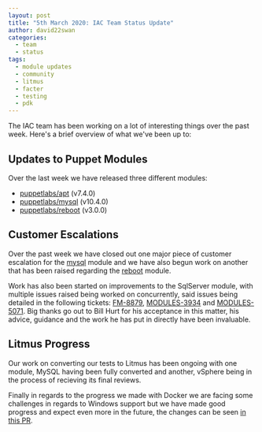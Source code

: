 ```yaml
---
layout: post
title: "5th March 2020: IAC Team Status Update"
author: david22swan
categories:
  - team
  - status
tags:
  - module updates
  - community
  - litmus
  - facter
  - testing
  - pdk
---
```


The IAC team has been working on a lot of interesting things over the past week.
Here's a brief overview of what we've been up to:

## Updates to Puppet Modules

Over the last week we have released three different modules:

- [puppetlabs/apt](https://forge.puppet.com/puppetlabs/apt) (v7.4.0)
- [puppetlabs/mysql](https://forge.puppet.com/puppetlabs/mysql) (v10.4.0)
- [puppetlabs/reboot](https://forge.puppet.com/puppetlabs/reboot) (v3.0.0)

## Customer Escalations

Over the past week we have closed out one major piece of customer escalation for the [mysql](https://tickets.puppetlabs.com/browse/IAC-350) module and we have also begun work on another that has been raised regarding the [reboot](https://tickets.puppetlabs.com/browse/MODULES-10581) module.

Work has also been started on improvements to the SqlServer module, with multiple issues raised being worked on concurrently, said issues being detailed in the following tickets: [FM-8879](https://tickets.puppetlabs.com/browse/FM-8879), [MODULES-3934](https://tickets.puppetlabs.com/browse/MODULES-3934) and [MODULES-5071](https://tickets.puppetlabs.com/browse/MODULES-5071). Big thanks go out to Bill Hurt for his acceptance in this matter, his advice, guidance and the work he has put in directly have been invaluable.

## Litmus Progress

Our work on converting our tests to Litmus has been ongoing with one module, MySQL having been fully converted and another, vSphere being in the process of recieving its final reviews.

Finally in regards to the progress we made with Docker we are facing some challenges in regards to Windows support but we have made good progress and expect even more in the future, the changes can be seen [in this PR](https://github.com/puppetlabs/puppetlabs-docker/pull/585).